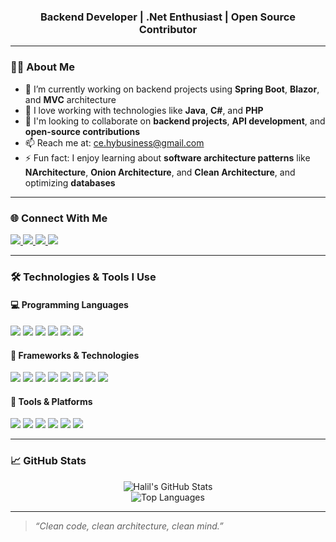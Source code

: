 <h3 align="center">Backend Developer | .Net Enthusiast | Open Source Contributor</h3>

<hr />

<h3>👨‍💻 About Me</h3>
<ul>
  <li>🔭 I’m currently working on backend projects using <strong>Spring Boot</strong>, <strong>Blazor</strong>, and <strong>MVC</strong> architecture</li>
  <li>💬 I love working with technologies like <strong>Java</strong>, <strong>C#</strong>, and <strong>PHP</strong></li>
  <li>💞️ I'm looking to collaborate on <strong>backend projects</strong>, <strong>API development</strong>, and <strong>open-source contributions</strong></li>
  <li>📫 Reach me at: <a href="mailto:ce.hybusiness@gmail.com">ce.hybusiness@gmail.com</a></li>
  <li>⚡ Fun fact: I enjoy learning about <strong>software architecture patterns</strong> like <strong>NArchitecture</strong>, <strong>Onion Architecture</strong>, and <strong>Clean Architecture</strong>, and optimizing <strong>databases</strong></li>
</ul>

<hr />

<h3>🌐 Connect With Me</h3>

<p align="left">
  <a href="https://www.linkedin.com/in/0001myprofile/" target="_blank">
    <img src="https://img.shields.io/badge/LinkedIn-0077B5?style=flat&logo=linkedin&logoColor=white" />
  </a>
  <a href="https://www.instagram.com/yyldrmhalil/" target="_blank">
    <img src="https://img.shields.io/badge/Instagram-E4405F?style=flat&logo=instagram&logoColor=white" />
  </a>
  <a href="mailto:ce.hybusiness@gmail.com" target="_blank">
    <img src="https://img.shields.io/badge/Gmail-D14836?style=flat&logo=gmail&logoColor=white" />
  </a>
  <img src="https://readme-typing-svg.herokuapp.com?center=true&vCenter=true&color=0AFFEF&size=30&lines=Hi+%F0%9F%91%8B%2C+I'm+Halil" />
</p>

<hr />

<h3>🛠️ Technologies & Tools I Use</h3>

<h4>💻 Programming Languages</h4>
<p>
  <img src="https://img.shields.io/badge/-Java-007396?style=flat&logo=java" />
  <img src="https://img.shields.io/badge/-C%23-239120?style=flat&logo=c-sharp" />
  <img src="https://img.shields.io/badge/-PHP-777BB4?style=flat&logo=php" />
  <img src="https://img.shields.io/badge/-HTML5-E34F26?style=flat&logo=html5" />
  <img src="https://img.shields.io/badge/-CSS3-1572B6?style=flat&logo=css3" />
  <img src="https://img.shields.io/badge/-JavaScript-F7DF1E?style=flat&logo=javascript" />
</p>

<h4>🚀 Frameworks & Technologies</h4>
<p>
  <img src="https://img.shields.io/badge/-Spring%20Boot-6DB33F?style=flat&logo=spring-boot" />
  <img src="https://img.shields.io/badge/-Blazor-512BD4?style=flat&logo=blazor" />
  <img src="https://img.shields.io/badge/-WordPress-21759B?style=flat&logo=wordpress" />
  <img src="https://img.shields.io/badge/-jQuery-0769AD?style=flat&logo=jquery" />
  <img src="https://img.shields.io/badge/-MVC-00599C?style=flat" />
  <img src="https://img.shields.io/badge/-NArchitecture-4B8BBE?style=flat" />
  <img src="https://img.shields.io/badge/-Onion%20Architecture-0088cc?style=flat" />
  <img src="https://img.shields.io/badge/-Clean%20Architecture-00C7B7?style=flat" />
</p>

<h4>🧰 Tools & Platforms</h4>
<p>
  <img src="https://img.shields.io/badge/-XAMPP-FB7A24?style=flat&logo=xampp" />
  <img src="https://img.shields.io/badge/-phpMyAdmin-FF6600?style=flat&logo=php" />
  <img src="https://img.shields.io/badge/-MySQL-4479A1?style=flat&logo=mysql" />
  <img src="https://img.shields.io/badge/-VS%20Code-007ACC?style=flat&logo=visual-studio-code" />
  <img src="https://img.shields.io/badge/-Git-F05032?style=flat&logo=git" />
  <img src="https://img.shields.io/badge/-Trello-0052CC?style=flat&logo=trello" />
</p>

<hr />

<h3>📈 GitHub Stats</h3>
<p align="center">
  <img src="https://github-readme-stats.vercel.app/api?username=devlightening&show_icons=true&theme=radical" alt="Halil's GitHub Stats" />
  <br />
  <img src="https://github-readme-stats.vercel.app/api/top-langs/?username=devlightening&layout=compact&theme=radical" alt="Top Languages" />
</p>

<hr />

<blockquote><em>“Clean code, clean architecture, clean mind.”</em></blockquote>
